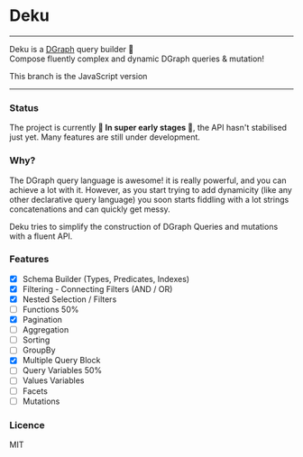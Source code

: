 # Deku

---

Deku is a [DGraph](https://github.com/dgraph-io/dgraph) query builder 🦸 </br>
Compose fluently complex and dynamic DGraph queries & mutation!

This branch is the JavaScript version

---

### Status

The project is currently **🦸 In super early stages 🦸**, the API hasn't
stabilised just yet. Many features are still under development.

### Why?

The DGraph query language is awesome! it is really powerful, and you can achieve
a lot with it. However, as you start trying to add dynamicity (like any other
declarative query language) you soon starts fiddling with a lot strings
concatenations and can quickly get messy.

Deku tries to simplify the construction of DGraph Queries and mutations with a
fluent API.

### Features

- [x] Schema Builder (Types, Predicates, Indexes)
- [x] Filtering - Connecting Filters (AND / OR)
- [x] Nested Selection / Filters
- [ ] Functions 50%
- [x] Pagination
- [ ] Aggregation
- [ ] Sorting
- [ ] GroupBy
- [x] Multiple Query Block
- [ ] Query Variables 50%
- [ ] Values Variables
- [ ] Facets
- [ ] Mutations

### Licence

MIT
